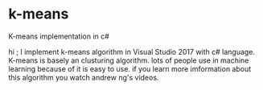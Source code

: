 # k-means
K-means implementation in c#

hi ;
I implement k-means algorithm in Visual Studio 2017 with c# language. K-means is basely an clusturing algorithm.
lots of people use in machine learning because of it is easy to use. if you learn more imformation about this algorithm 
you watch andrew ng's videos. 
